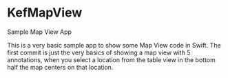 # KefMapView
Sample Map View App

This is a very basic sample app to show some Map View code in Swift. The first commit is just the very basics of showing a map view with 5 annotations, when you select a location from the table view in the bottom half the map centers on that location.

